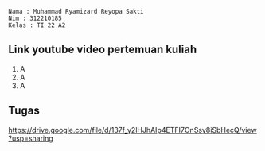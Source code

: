 `````````````
Nama : Muhammad Ryamizard Reyopa Sakti
Nim : 312210185
Kelas : TI 22 A2
`````````````


## Link youtube video pertemuan kuliah
1. A
2. A
3. A


## Tugas
https://drive.google.com/file/d/137f_y2lHJhAIp4ETFI7OnSsy8iSbHecQ/view?usp=sharing
